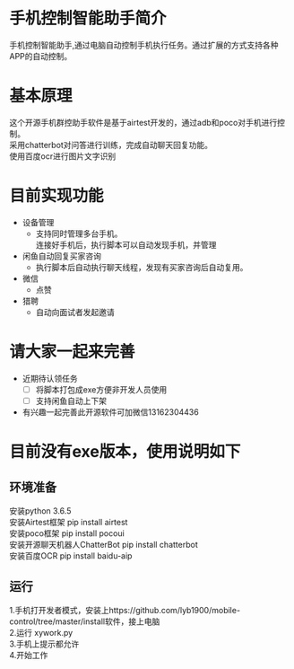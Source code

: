 <!--
 * @Description: 
 * @version: 
 * @Author: lyb1900
 * @Date: 2020-05-08 21:27:12
 * @LastEditTime: 2020-08-23 20:35:36
-->
# 手机控制智能助手简介
手机控制智能助手,通过电脑自动控制手机执行任务。通过扩展的方式支持各种APP的自动控制。
# 基本原理
这个开源手机群控助手软件是基于airtest开发的，通过adb和poco对手机进行控制。  
采用chatterbot对问答进行训练，完成自动聊天回复功能。  
使用百度ocr进行图片文字识别  
# 目前实现功能
- 设备管理
    - 支持同时管理多台手机。  
      连接好手机后，执行脚本可以自动发现手机，并管理
- 闲鱼自动回复买家咨询
    - 执行脚本后自动执行聊天线程，发现有买家咨询后自动复用。
- 微信
    - 点赞  
- 猎聘
    - 自动向面试者发起邀请  
# 请大家一起来完善
- 近期待认领任务
    - [ ] 将脚本打包成exe方便非开发人员使用
    - [ ] 支持闲鱼自动上下架

- 有兴趣一起完善此开源软件可加微信13162304436

# 目前没有exe版本，使用说明如下
## 环境准备 
安装python 3.6.5  
安装Airtest框架 pip install airtest  
安装poco框架 pip install pocoui  
安装开源聊天机器人ChatterBot pip install chatterbot  
安装百度OCR pip install baidu-aip  

## 运行
1.手机打开发者模式，安装上https://github.com/lyb1900/mobile-control/tree/master/install软件，接上电脑  
2.运行 xywork.py  
3.手机上提示都允许  
4.开始工作  

